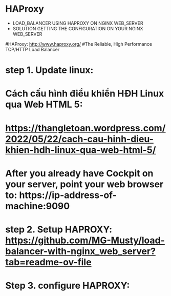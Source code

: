 # HAProxy
* LOAD_BALANCER USING HAPROXY ON NGINX WEB_SERVER
* SOLUTION GETTING THE CONFIGURATION ON YOUR NGINX WEB_SERVER

#HAProxy: http://www.haproxy.org/
#The Reliable, High Performance TCP/HTTP Load Balancer

# step 1. Update linux:

<!-- sudo apt update -y
sudo apt list --upgradable
sudo apt autoremove -y
sudo apt upgrade -y

sudo apt install xrdp -y
sudo systemctl enable xrdp
sudo apt install ufw -y
sudo apt install net-tools -y
sudo apt install gparted -y -->

# Cách cấu hình điều khiển HĐH Linux qua Web HTML 5:

# https://thangletoan.wordpress.com/2022/05/22/cach-cau-hinh-dieu-khien-hdh-linux-qua-web-html-5/
<!-- . /etc/os-release
sudo apt install -t ${VERSION_CODENAME}-backports cockpit -y -->

# After you already have Cockpit on your server, point your web browser to: https://ip-address-of-machine:9090
<!-- sudo apt install ubuntu-desktop -y -->

# step 2. Setup HAPROXY: https://github.com/MG-Musty/load-balancer-with-nginx_web_server?tab=readme-ov-file 

<!-- sudo apt show haproxy
sudo add-apt-repository ppa:vbernat/haproxy-2.6 -y
sudo apt update -y
sudo apt install -y haproxy=2.6.\*
haproxy -v
sudo systemctl status haproxy
sudo systemctl enable haproxy
 -->

# Step 3. configure HAPROXY:
<!-- sudo cp /etc/haproxy/haproxy.cfg /etc/haproxy/haproxy.cfg.bk
sudo nano /etc/haproxy/haproxy.cfg -->
